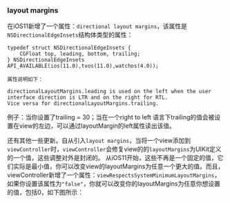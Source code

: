 ### layout margins

在iOS11新增了一个属性：`directional layout margins`，该属性是`NSDirectionalEdgeInsets`结构体类型的属性：

```
typedef struct NSDirectionalEdgeInsets {  
    CGFloat top, leading, bottom, trailing;
} NSDirectionalEdgeInsets API_AVAILABLE(ios(11.0),tvos(11.0),watchos(4.0));

属性说明如下：

directionalLayoutMargins.leading is used on the left when the user interface direction is LTR and on the right for RTL.
Vice versa for directionalLayoutMargins.trailing.

```

例子：当你设置了trailing = 30；当在一个right to left 语言下trailing的值会被设置在view的左边，可以通过layoutMargin的left属性读出该值。


还有其他一些更新。自从引入`layout margins`，当将一个view添加到`viewController`时，`viewController`会修复view的的`layoutMargins`为UIKit定义的一个值，这些调整对外是封闭的。
从iOS11开始，这些不再是一个固定的值，它们实际是最小值，你可以改变view的layoutMargins为任意一个更大的值。而且，viewController新增了一个属性：`viewRespectsSystemMinimumLayoutMargins`，如果你设置该属性为`"false"`，你就可以改变你的layoutMargins为任意你想设置的值，包括0，如下图所示：


### 